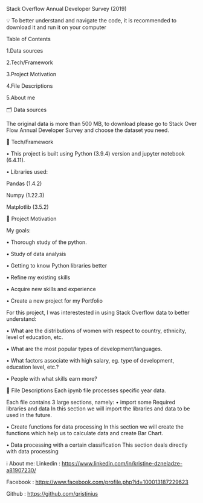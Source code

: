Stack Overflow Annual Developer Survey (2019)

💡 To better understand and navigate the code, it is recommended to download it and run it on your computer

Table of Contents

1.Data sources

2.Tech/Framework

3.Project Motivation

4.File Descriptions

5.About me

🗂️ Data sources

The original data is more than 500 MB, to download please go to Stack Over Flow Annual Developer Survey and choose the dataset you need.

🦾 Tech/Framework

•	This project is built using Python (3.9.4) version and jupyter notebook (6.4.11).

•	Libraries used:

Pandas (1.4.2)

Numpy (1.22.3)

Matplotlib (3.5.2)

🎯 Project Motivation

My goals:

•	Thorough study of the python.

•	Study of data analysis

•	Getting to know Python libraries better

•	Refine my existing skills

•	Acquire new skills and experience

•	Create a new project for my Portfolio


For this project, I was interestested in using Stack Overflow data to better understand:

•	What are the distributions of women with respect to country, ethnicity, level of education, etc.

•	What are the most popular types of development/languages.

•	What factors associate with high salary, eg. type of development, education level, etc.?

•	People with what skills earn more?


📄 File Descriptions
Each ipynb file processes specific year data.

Each file contains 3 large sections, namely:
•	import some Required libraries and data In this section we will import the libraries and data to be used in the future.

•	Create functions for data processing In this section we will create the functions which help us to calculate data and create Bar Chart.

•	Data processing with a certain classification This section deals directly with data processing

ℹ️ About me:
Linkedin : https://www.linkedin.com/in/kristine-dzneladze-a81907230/

Facebook : https://www.facebook.com/profile.php?id=100013187229623

Github : https://github.com/qristinius
